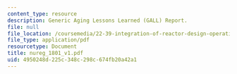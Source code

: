 ```yaml
---
content_type: resource
description: Generic Aging Lessons Learned (GALL) Report.
file: null
file_location: /coursemedia/22-39-integration-of-reactor-design-operations-and-safety-fall-2006/4950248d225c348c298c674fb20a42a1_nureg_1801_v1.pdf
file_type: application/pdf
resourcetype: Document
title: nureg_1801_v1.pdf
uid: 4950248d-225c-348c-298c-674fb20a42a1
---
```

